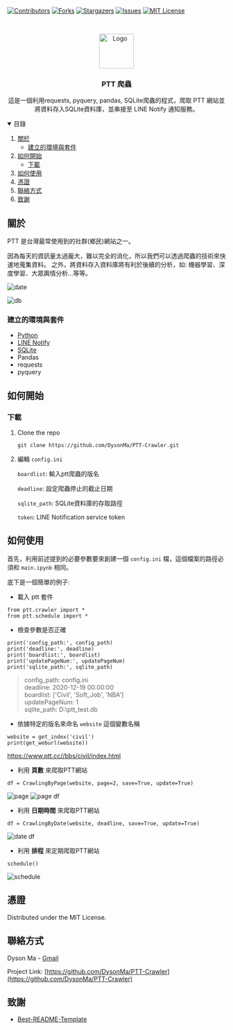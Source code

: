 <!-- PROJECT SHIELDS -->
<!--
*** I'm using markdown "reference style" links for readability.
*** Reference links are enclosed in brackets [ ] instead of parentheses ( ).
*** See the bottom of this document for the declaration of the reference variables
*** for contributors-url, forks-url, etc. This is an optional, concise syntax you may use.
*** https://www.markdownguide.org/basic-syntax/#reference-style-links
-->
[![Contributors][contributors-shield]][contributors-url]
[![Forks][forks-shield]][forks-url]
[![Stargazers][stars-shield]][stars-url]
[![Issues][issues-shield]][issues-url]
[![MIT License][license-shield]][license-url]


<!-- PROJECT LOGO -->
<br />
<p align="center">
  <!-- <a href="https://github.com/othneildrew/Best-README-Template"> -->
    <img src="./image/ptt.PNG" alt="Logo" width="80" height="80">
  <!-- </a> -->

  <h3 align="center">PTT 爬蟲</h3>

  <p align="center">
    這是一個利用requests, pyquery, pandas, SQLite爬蟲的程式，爬取 PTT 網站並將資料存入SQLite資料庫，並串接至 LINE Notify 通知服務。
  </p>
</p>

<!-- TABLE OF CONTENTS -->
<details open="open">
  <summary>目錄</summary>
  <ol>
    <li>
      <a href="#about-the-project">關於</a>
      <ul>
        <li><a href="#built-with">建立的環境與套件</a></li>
      </ul>
    </li>
    <li>
      <a href="#getting-started">如何開始</a>
      <ul>
        <li><a href="#installation">下載</a></li>
      </ul>
    </li>
    <li><a href="#usage">如何使用</a></li>
    <li><a href="#license">憑證</a></li>
    <li><a href="#contact">聯絡方式</a></li>
    <li><a href="#acknowledgements">致謝</a></li>
  </ol>
</details>



<!-- ABOUT THE PROJECT -->
## 關於

PTT 是台灣最常使用到的社群(鄉民)網站之一。

因為每天的資訊量太過龐大，難以完全的消化，所以我們可以透過爬蟲的技術來快速地蒐集資料。
之外，將資料存入資料庫將有利於後續的分析，如: 機器學習、深度學習、大眾輿情分析...等等。

![date](/image/date.PNG)


![db](/image/db.PNG)

### 建立的環境與套件

* [Python](https://www.python.org/)
* [LINE Notify](https://notify-bot.line.me/zh_TW/)
* [SQLite](https://www.sqlite.org/download.html)
* Pandas
* requests
* pyquery

<!-- GETTING STARTED -->
## 如何開始

### 下載

1. Clone the repo
   ```
   git clone https://github.com/DysonMa/PTT-Crawler.git
   ```
2. 編輯 `config.ini`

    `boardlist`: 輸入ptt爬蟲的版名

    `deadline`: 設定爬蟲停止的截止日期

    `sqlite_path`: SQLite資料庫的存取路徑

    `token`: LINE Notification service token

<!-- USAGE EXAMPLES -->
## 如何使用

首先，利用前述提到的必要參數要來創建一個 `config.ini` 檔，這個檔案的路徑必須和 `main.ipynb` 相同。

底下是一個簡單的例子:

* 載入 ptt 套件
```
from ptt.crawler import * 
from ptt.schedule import *
```
* 檢查參數是否正確
```
print('config_path:', config_path)
print('deadline:', deadline)
print('boardlist:', boardlist)
print('updatePageNum:', updatePageNum)
print('sqlite_path:', sqlite_path)
```
>config_path: config.ini<br>
deadline: 2020-12-19 00:00:00<br>
boardlist: ['Civil', 'Soft_Job', 'NBA']<br>
updatePageNum: 1<br>
sqlite_path: D:\ptt_test.db<br>
* 依據特定的版名來命名 `website` 這個變數名稱
```
website = get_index('civil')
print(get_weburl(website))
```
https://www.ptt.cc//bbs/civil/index.html

* 利用 **頁數** 來爬取PTT網站 
```
df = CrawlingByPage(website, page=2, save=True, update=True)
```
![page](/image/page.PNG)
![page df](/image/page_df.PNG)

* 利用 **日期時間** 來爬取PTT網站
```
df = CrawlingByDate(website, deadline, save=True, update=True)
```
![date df](/image/date_df.PNG)

* 利用 **排程** 來定期爬取PTT網站
```
schedule()
```
![schedule](/image/schedule.PNG)



<!-- LICENSE -->
## 憑證

Distributed under the MIT License.

<!-- CONTACT -->
## 聯絡方式

Dyson Ma - [Gmail](madihsiang@gmail.com)

Project Link: [https://github.com/DysonMa/PTT-Crawler](https://github.com/DysonMa/PTT-Crawler)

<!-- ACKNOWLEDGEMENTS -->
## 致謝

* [Best-README-Template](https://github.com/othneildrew/Best-README-Template)


<!-- MARKDOWN LINKS & IMAGES -->
<!-- https://www.markdownguide.org/basic-syntax/#reference-style-links -->
[contributors-shield]: https://img.shields.io/github/contributors/dysonma/PTT-Crawler?style=for-the-badge
[contributors-url]: https://github.com/DysonMa/PTT-Crawler/graphs/contributors
[forks-shield]: https://img.shields.io/github/forks/dysonma/PTT-Crawler?style=for-the-badge
[forks-url]: https://github.com/DysonMa/PTT-Crawler/network/members
[stars-shield]: https://img.shields.io/github/stars/dysonma/PTT-Crawler?style=for-the-badge
[stars-url]: https://github.com/DysonMa/PTT-Crawler/stargazers
[issues-shield]: https://img.shields.io/github/issues/dysonma/PTT-Crawler?style=for-the-badge
[issues-url]: https://github.com/DysonMa/PTT-Crawler/issues
[license-shield]: https://img.shields.io/github/license/dysonma/PTT-Crawler?style=for-the-badge
[license-url]: https://github.com/DysonMa/PTT-Crawler/blob/master/LICENSE
